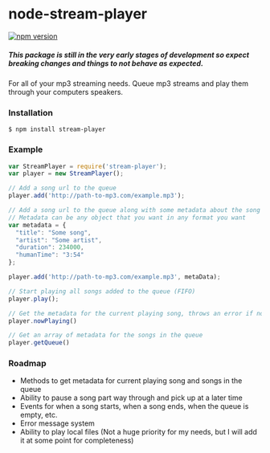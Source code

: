 # node-stream-player
[![npm version](https://badge.fury.io/js/stream-player.svg)](http://badge.fury.io/js/stream-player)

##### This package is still in the very early stages of development so expect breaking changes and things to not behave as expected.

For all of your mp3 streaming needs. Queue mp3 streams and play them through your computers speakers.

### Installation
```
$ npm install stream-player
```

### Example
```javascript
var StreamPlayer = require('stream-player');
var player = new StreamPlayer();

// Add a song url to the queue
player.add('http://path-to-mp3.com/example.mp3');

// Add a song url to the queue along with some metadata about the song
// Metadata can be any object that you want in any format you want
var metadata = {
  "title": "Some song",
  "artist": "Some artist",
  "duration": 234000,
  "humanTime": "3:54"
};

player.add('http://path-to-mp3.com/example.mp3', metaData);

// Start playing all songs added to the queue (FIFO)
player.play();

// Get the metadata for the current playing song, throws an error if no metadata was given
player.nowPlaying()

// Get an array of metadata for the songs in the queue
player.getQueue()
```

### Roadmap
- Methods to get metadata for current playing song and songs in the queue
- Ability to pause a song part way through and pick up at a later time
- Events for when a song starts, when a song ends, when the queue is empty, etc.
- Error message system
- Ability to play local files (Not a huge priority for my needs, but I will add it at some point for completeness)
